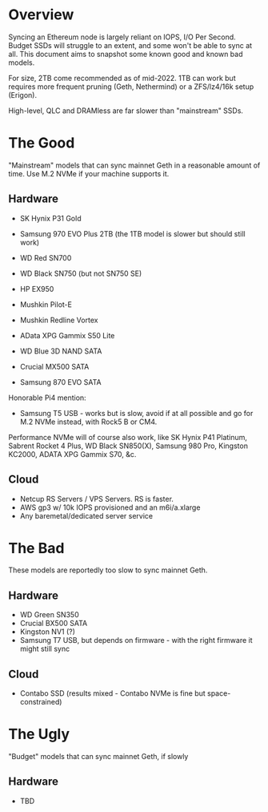 # Overview

Syncing an Ethereum node is largely reliant on IOPS, I/O Per Second. Budget SSDs will struggle to an extent, and some won't be able to sync at all.
This document aims to snapshot some known good and known bad models. 

For size, 2TB come recommended as of mid-2022. 1TB can work but requires more frequent pruning (Geth, Nethermind) or a ZFS/lz4/16k setup (Erigon).

High-level, QLC and DRAMless are far slower than "mainstream" SSDs.

# The Good

"Mainstream" models that can sync mainnet Geth in a reasonable amount of time. Use M.2 NVMe if your machine supports it.

## Hardware

- SK Hynix P31 Gold
- Samsung 970 EVO Plus 2TB (the 1TB model is slower but should still work)
- WD Red SN700
- WD Black SN750 (but not SN750 SE)
- HP EX950
- Mushkin Pilot-E
- Mushkin Redline Vortex
- AData XPG Gammix S50 Lite

- WD Blue 3D NAND SATA
- Crucial MX500 SATA
- Samsung 870 EVO SATA

Honorable Pi4 mention:

- Samsung T5 USB - works but is slow, avoid if at all possible and go for M.2 NVMe instead, with Rock5 B or CM4.

Performance NVMe will of course also work, like SK Hynix P41 Platinum, Sabrent Rocket 4 Plus, WD Black SN850(X), Samsung 980 Pro, Kingston KC2000, ADATA XPG Gammix S70, &c.

## Cloud

- Netcup RS Servers / VPS Servers. RS is faster.
- AWS gp3 w/ 10k IOPS provisioned and an m6i/a.xlarge
- Any baremetal/dedicated server service

# The Bad

These models are reportedly too slow to sync mainnet Geth.

## Hardware

- WD Green SN350
- Crucial BX500 SATA
- Kingston NV1 (?)
- Samsung T7 USB, but depends on firmware - with the right firmware it might still sync

## Cloud

- Contabo SSD (results mixed - Contabo NVMe is fine but space-constrained)

# The Ugly

"Budget" models that can sync mainnet Geth, if slowly

## Hardware

- TBD